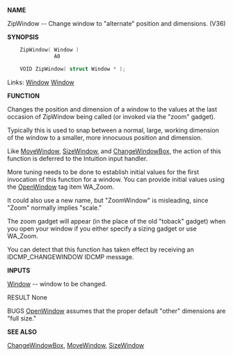 
**NAME**

ZipWindow -- Change window to &#034;alternate&#034; position and
dimensions. (V36)

**SYNOPSIS**

```c
    ZipWindow( Window )
               A0

    VOID ZipWindow( struct Window * );

```
Links: [Window](_00D4.md) [Window](_00D4.md) 

**FUNCTION**

Changes the position and dimension of a window to the values
at the last occasion of ZipWindow being called (or invoked
via the &#034;zoom&#034; gadget).

Typically this is used to snap between a normal, large, working
dimension of the window to a smaller, more innocuous position
and dimension.

Like [MoveWindow](MoveWindow.md), [SizeWindow](SizeWindow.md), and [ChangeWindowBox](ChangeWindowBox.md), the action of
this function is deferred to the Intuition input handler.

More tuning needs to be done to establish initial values for
the first invocation of this function for a window.  You can
provide initial values using the [OpenWindow](OpenWindow.md) tag item
WA_Zoom.

It could also use a new name, but &#034;ZoomWindow&#034; is misleading,
since &#034;Zoom&#034; normally implies &#034;scale.&#034;

The zoom gadget will appear (in the place of the old &#034;toback&#034;
gadget) when you open your window if you either specify a
sizing gadget or use WA_Zoom.

You can detect that this function has taken effect by receiving
an IDCMP_CHANGEWINDOW IDCMP message.

**INPUTS**

[Window](_00D4.md) -- window to be changed.

RESULT
None

BUGS
[OpenWindow](OpenWindow.md) assumes that the proper default &#034;other&#034; dimensions
are &#034;full size.&#034;

**SEE ALSO**

[ChangeWindowBox](ChangeWindowBox.md), [MoveWindow](MoveWindow.md), [SizeWindow](SizeWindow.md)
